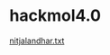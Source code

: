 # hackmol4.0

[nitjalandhar.txt](https://github.com/harshalplus1/hackmol4.0/files/10610299/nitjalandhar.txt)
